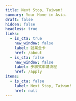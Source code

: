 ```yaml
---
title: Next Stop, Taiwan!
summary: Your Home in Asia.
draft: false
hidden: false
headless: true
links:
  - is_cta: true
    new_window: false
    label: 就業金卡
    href: /about
  - is_cta: false
    new_window: false
    label: 步驟式申請流程
    href: /apply
items:
  - is_cta: false
    label: Next Stop, Taiwan!
    href: null
---
```

<!-- This text will never be seen -->